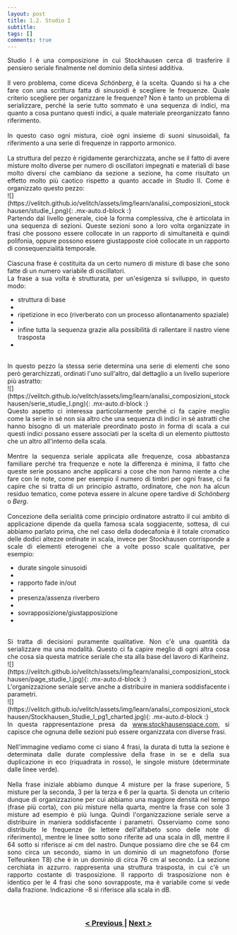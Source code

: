 ```yaml
---
layout: post
title: 1.2. Studio I
subtitle:
tags: []
comments: true
---
```


<div style="text-align:justify;">
Studio I è una composizione in cui Stockhausen cerca di trasferire il pensiero seriale finalmente nel
dominio della sintesi additiva.
<br>
<br>
Il vero problema, come diceva <i>Schönberg</i>, è la scelta. Quando si ha a che fare con una scrittura fatta
di sinusoidi è scegliere le frequenze. Quale criterio scegliere per organizzare le frequenze? Non è
tanto un problema di serializzare, perché la serie tutto sommato è una sequenza di indici, ma quanto
a cosa puntano questi indici, a quale materiale preorganizzato fanno riferimento.
<br>
<br>
In questo caso ogni mistura, cioè ogni insieme di suoni sinusoidali, fa riferimento a una serie di
frequenze in rapporto armonico.
<br>
<br>
La struttura del pezzo è rigidamente gerarchizzata, anche se il fatto di avere misture molto diverse
per numero di oscillatori impegnati e materiali di base molto diversi che cambiano da sezione a
sezione, ha come risultato un effetto molto più caotico rispetto a quanto accade in Studio II.
Come è organizzato questo pezzo:
</div>
![](https://velitch.github.io/velitch/assets/img/learn/analisi_composizioni_stockhausen/studie_I.png){: .mx-auto.d-block :}
<div style="text-align:justify;">
Partendo dal livello generale, cioè la forma complessiva, che è articolata in una sequenza di sezioni.
Queste sezioni sono a loro volta organizzate in frasi che possono essere collocate in un rapporto di
simultaneità e quindi polifonia, oppure possono essere giustapposte cioè collocate in un rapporto di
consequenzialità temporale.
<br>
<br>
Ciascuna frase è costituita da un certo numero di misture di base che sono fatte di un numero
variabile di oscillatori.
<br>
La frase a sua volta è strutturata, per un'esigenza si sviluppo, in questo modo:
<ul>
  <li>struttura di base<li>
  <li>ripetizione in eco (riverberato con un processo allontanamento spaziale)<li>
  <li>infine tutta la sequenza grazie alla possibilità di rallentare il nastro viene trasposta<li>
</ul>
<br>
In questo pezzo la stessa serie determina una serie di elementi che sono però gerarchizzati, ordinati
l'uno sull'altro, dal dettaglio a un livello superiore più astratto:
</div>
![](https://velitch.github.io/velitch/assets/img/learn/analisi_composizioni_stockhausen/serie_studie_I.png){: .mx-auto.d-block :}
<div style="text-align:justify;">
Questo aspetto ci interessa particolarmente perché ci fa capire meglio come la serie in sé non sia
altro che una sequenza di indici in sé astratti che hanno bisogno di un materiale preordinato posto in
forma di scala a cui questi indici possano essere associati per la scelta di un elemento piuttosto che
un altro all'interno della scala.
<br>
<br>
Mentre la sequenza seriale applicata alle frequenze, cosa abbastanza familiare perché tra frequenze
e note la differenza è minima, il fatto che queste serie possano anche applicarsi a cose che non
hanno niente a che fare con le note, come per esempio il numero di timbri per ogni frase, ci fa
capire che si tratta di un principio astratto, ordinatore, che non ha alcun residuo tematico, come
poteva essere in alcune opere tardive di <i>Schönberg</i> o <i>Berg</i>.
<br>
<br>
Concezione della serialità come principio ordinatore astratto il cui ambito di applicazione dipende
da quella famosa scala soggiacente, sottesa, di cui abbiamo parlato prima, che nel caso della
dodecafonia è il totale cromatico delle dodici altezze ordinate in scala, invece per Stockhausen
corrisponde a scale di elementi eterogenei che a volte posso scale qualitative, per esempio:
<br>
<ul>
  <li>durate singole sinusoidi<li>
  <li>rapporto fade in/out<li>
  <li>presenza/assenza riverbero<li>
  <li>sovrapposizione/giustapposizione<li>
</ul>
<br>
Si tratta di decisioni puramente qualitative. Non c'è una quantità da serializzare ma una modalità.
Questo ci fa capire meglio di ogni altra cosa che cosa sia questa matrice seriale che sta alla base del
lavoro di Karlheinz.
</div>
![](https://velitch.github.io/velitch/assets/img/learn/analisi_composizioni_stockhausen/page_studie_I.jpg){: .mx-auto.d-block :}
<div style="text-align:justify;">
L'organizzazione seriale serve anche a distribuire in maniera soddisfacente i parametri.
</div>
![](https://velitch.github.io/velitch/assets/img/learn/analisi_composizioni_stockhausen/Stockhausen_Studie_I_pg1_charted.jpg){: .mx-auto.d-block :}
<div style="text-align:justify;">
In questa rappresentazione presa da <a href="http://stockhausenspace.blogspot.com">www.stockhausenspace.com</a>, si capisce che ognuna delle
sezioni può essere organizzata con diverse frasi.
<br>
<br>
Nell'immagine vediamo come ci siano 4 frasi, la durata di tutta la sezione è determinata dalle durate
complessive della frase in se e della sua duplicazione in eco (riquadrata in rosso), le singole
misture (determinate dalle linee verde).
<br>
<br>
Nella frase iniziale abbiamo dunque 4 misture per la frase superiore, 5 misture per la seconda, 3 per
la terza e 6 per la quarta. Si denota un criterio dunque di organizzazione per cui abbiamo una
maggiore densità nel tempo (frase più corta), con più misture nella quarta, mentre la frase con sole 3
misture ad esempio è più lunga. Quindi l'organizzazione seriale serve a distribuire in maniera
soddisfacente i parametri. Osserviamo come sono distribuite le frequenze (le lettere dell'alfabeto
sono delle note di riferimento), mentre le linee sotto sono riferite ad una scala in dB, mentre il 64
sotto si riferisce ai cm del nastro. Dunque possiamo dire che se 64 cm sono circa un secondo, siamo
in un dominio di un magnetofono (forse Telfeunken T8) che è in un dominio di circa 76 cm al
secondo. La sezione cerchiata in azzurro. rappresenta una struttura trasposta, in cui c'è un rapporto
costante di trasposizione. Il rapporto di trasposizione non è identico per le 4 frasi che sono
sovrapposte, ma è variabile come si vede dalla frazione. Indicazione -8 si riferisce alla scala in dB.
</div>
<br>
<br>
<h3 style="text-align:center">
<a href="https://velitch.github.io/velitch/2021-11-02-01_01_etude/">< Previous </a>
|
<a href="https://velitch.github.io/velitch/2021-11-02-01_03_studio_ii/">Next ></a>
</h3>
